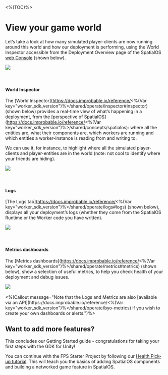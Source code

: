 <%(TOC)%>

# View your game world

Let’s take a look at how many simulated player-clients are now running around this world and how our deployment is performing, using the World Inspector accessible from the Deployment Overview page of the SpatialOS [web Console](https://console.improbable.io) (shown below).

<img src="{{assetRoot}}assets/overview-page-inspector.png" style="margin: 0 auto; display: block;" />
<br/>
<br/>

#### World Inspector

The [World Inspector](https://docs.improbable.io/reference/<%(Var key="worker_sdk_version")%>/shared/operate/inspector#inspector) (shown below) provides a real-time view of what’s happening in a deployment, from the [perspective of SpatialOS](https://docs.improbable.io/reference/<%(Var key="worker_sdk_version")%>/shared/concepts/spatialos): where all the entities are, what their components are, which workers are running and which entities a worker-instance is reading from and writing to.

We can use it, for instance, to highlight where all the simulated player-clients and player-entities are in the world (note: not cool to identify where your friends are hiding).

<img src="{{assetRoot}}assets/inspector-simulated-player.png" style="margin: 0 auto; display: block;" />
<br/>
<br/>

#### Logs

[The Logs tab](https://docs.improbable.io/reference/<%(Var key="worker_sdk_version")%>/shared/operate/logs#logs) (shown below), displays all your deployment’s logs (whether they come from the SpatialOS Runtime or the Worker code you have written).

<img src="{{assetRoot}}assets/logs-app.png" style="margin: 0 auto; display: block;" />
<br/>
<br/>

#### Metrics dashboards

The [Metrics dashboards](https://docs.improbable.io/reference/<%(Var key="worker_sdk_version")%>/shared/operate/metrics#metrics) (shown below), show a selection of useful metrics, to help you check health of your deployment and debug issues.

<img src="{{assetRoot}}assets/metrics.png" style="margin: 0 auto; display: block;" />
<br/>
<%(Callout message="Note that the Logs and Metrics are also [available via an API](https://docs.improbable.io/reference/<%(Var key="worker_sdk_version")%>/shared/operate/byo-metrics) if you wish to create your own dashboards or alerts.")%>

## Want to add more features?

This concludes our Getting Started guide - congratulations for taking your first steps with the GDK for Unity!

You can continue with the FPS Starter Project by following our [Health Pick-up tutorial]({{urlRoot}}/projects/fps/tutorial). This will teach you the basics of adding SpatialOS components and building a networked game feature in SpatialOS.
